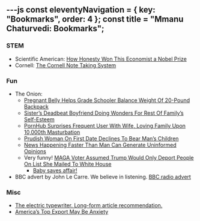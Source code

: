 ---js
const eleventyNavigation = {
	key: "Bookmarks",
	order: 4
};
const title = "Mmanu Chaturvedi: Bookmarks";
---
<article class="prose lg:prose-base max-w-none">

### STEM

- Scientific American: [How Honesty Won This Economist a Nobel Prize](https://www.scientificamerican.com/article/how-the-mathematics-of-honesty-underlies-these-auctions/)
- Cornell: [The Cornell Note Taking System](https://lsc.cornell.edu/how-to-study/taking-notes/cornell-note-taking-system/)

### Fun
- The Onion: 
	-	[Pregnant Belly Helps Grade Schooler Balance Weight Of 20-Pound Backpack](https://www.theonion.com/pregnant-belly-helps-grade-schooler-balance-weight-of-2-1851521196)
	-	[Sister’s Deadbeat Boyfriend Doing Wonders For Rest Of Family’s Self-Esteem](https://theonion.com/sister-s-deadbeat-boyfriend-doing-wonders-for-rest-of-f-1851551219/)
	- 	[PornHub Surprises Frequent User With Wife, Loving Family Upon 10,000th Masturbation](https://theonion.com/pornhub-surprises-frequent-user-with-wife-loving-famil-1851604117/)
	- 	[Prudish Woman On First Date Declines To Bear Man’s Children](https://theonion.com/prudish-woman-on-first-date-declines-to-bear-man-s-chil-1851339690/)
	-	[News Happening Faster Than Man Can Generate Uninformed Opinions](https://www.theonion.com/news-happening-faster-than-man-can-generate-uninformed-1851601466)
   	-	Very funny! [MAGA Voter Assumed Trump Would Only Deport People On List She Mailed To White House](https://theonion.com/maga-voter-assumed-trump-would-only-deport-people-on-list-she-mailed-to-white-house/)
        -	[Baby saves affair!](https://theonion.com/baby-saves-affair/)
- BBC advert by John Le Carre. We believe in listening. [BBC radio advert](https://www.youtube.com/watch?v=rTvh61DctUY)

### Misc
- [The electric typewriter.  Long-form article recommendation.](https://tetw.org/)
- [America’s Top Export May Be Anxiety](https://12ft.io/https://www.theatlantic.com/ideas/archive/2024/06/mental-health-crisis-anglosphere-depressed/678724/)
</article>
